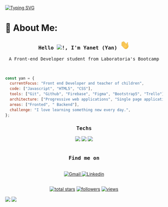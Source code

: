 [![Typing SVG](https://readme-typing-svg.herokuapp.com?color=392E01&size=26&lines=%C2%A1Hola!+coders...+Soy+Yanet+✨+✨)](https://git.io/typing-svg)
<br />
# 💫 About Me:

<h3 align="center"><samp> Hello <img src="https://github.com/TheDudeThatCode/TheDudeThatCode/blob/master/Assets/Earth.gif" width="24"/>!, I'm Yanet (Yan) <img src="https://raw.githubusercontent.com/ABSphreak/ABSphreak/master/gifs/Hi.gif" width="30">  </samp></h3>

<p align="center"> <samp> A Front-end Developer student from Laboratoria's Bootcamp </samp></p>

<br />

```javascript
const yan = {
  currentFocus: "Front end Developer and teacher of children",
  code: ["Javascript", "HTML5", "CSS"],
  tools: ["Git", "Github", "Firebase", "Figma", "Bootstrap5", "Trello"],
  architecture: ["Progressive web applications", "Single page applications"],
  areas: ["Fronted", " Backend"],
  challenge: "I love learning something new every day.",
};

```

<h3 align="center"><samp>  Techs </samp></h3>
<div align='center'>
  <img src="https://cdn.jsdelivr.net/gh/devicons/devicon/icons/css3/css3-plain-wordmark.svg" width='30' />
  <img src="https://cdn.jsdelivr.net/gh/devicons/devicon/icons/html5/html5-plain-wordmark.svg" width='30' />
  <img src="https://cdn.jsdelivr.net/gh/devicons/devicon/icons/javascript/javascript-original.svg" width='30' />
<br />
</div>

<br />

<h3 align="center"><samp>  Find me on </samp></h3>
<br />
<div align="center">
  <!-- Gmail -->
  <a href="mailto:yanettr2023@gmail.com" target="_blank">
    <img alt="Gmail"
          src="https://img.shields.io/badge/-Gmail-EA4335?style=flat-square&logo=Gmail&logoColor=white">
  </a>
  <!-- Linkedin -->
  <a href="https://www.linkedin.com/in/yanet-toribio/" target="_blank">
    <img alt="Linkedin"
          src="https://img.shields.io/badge/-Linkedin-0A66C2?style=flat-square&logo=Linkedin&logoColor=white">
  </a>	  	  
</div>
<br />
<p align="center">
  <a href="https://github.com/Yanettr">
    <img alt="total stars" title="Total stars on GitHub" src="https://custom-icon-badges.demolab.com/github/stars/Yanettr?color=55960c&style=for-the-badge&labelColor=488207&logo=star"/></a>
 <a href="https://github.com/Yanettr?tab=followers">
 <img alt="followers" title="Follow me on Github" src="https://custom-icon-badges.demolab.com/github/followers/Yanettr?color=236ad3&labelColor=1155ba&style=for-the-badge&logo=person-add&label=Follow&logoColor=white"/></a>
   <a href="https://github.com/Yanettr/Simple-View-Counter">   
    <img alt="views" title="GitHub profile views" src="https://komarev.com/ghpvc/?username=Yanettr&style=for-the-badge&color=DFD947&labelColor=EEE517&logo=star/custom-icon-badges.demolab.com/github"/></a>
</p>  

 <a href="https://github.com/anuraghazra/github-readme-stats">
  <img align="center" src="https://github-readme-stats.vercel.app/api?username=Yanettr&show_icons=true&theme=algolia"/></a>
<a href="https://github.com/anuraghazra/github-readme-stats">
  <img align="center" src="https://github-readme-stats.vercel.app/api/top-langs/?username=Yanettr&layout=compact&theme=algolia"/></a>





